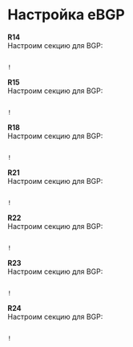 # Настройка eBGP

**R14**  
Настроим секцию для BGP:
```

!
```

**R15**  
Настроим секцию для BGP:
```

!
```

**R18**  
Настроим секцию для BGP:
```

!
```

**R21**  
Настроим секцию для BGP:
```

!
```

**R22**  
Настроим секцию для BGP:
```

!
```

**R23**  
Настроим секцию для BGP:
```

!
```

**R24**  
Настроим секцию для BGP:
```

!
```
